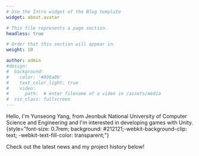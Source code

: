 ```yaml
---
# Use the Intro widget of the Blog template
widget: about.avatar

# This file represents a page section.
headless: true

# Order that this section will appear in.
weight: 10

author: admin
#design:
#  background:
#    color: '#090a0b'
#    text_color_light: true
#    video:
#      path:  # enter filename of a video in /assets/media
#  css_class: fullscreen
---
```


Hello, I'm Yunseong Yang, from Jeonbuk National University of Computer Science and Engineering and I'm interested in developing games with Unity.
{style="font-size: 0.7rem; background: #212121;-webkit-background-clip: text; -webkit-text-fill-color: transparent;"}

Check out the latest news and my project history below!
